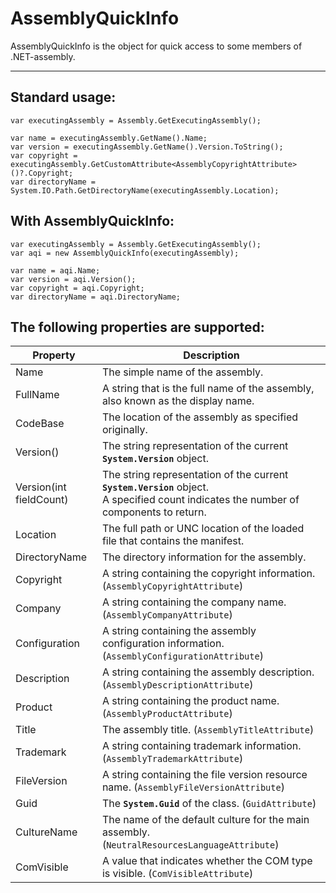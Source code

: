 # AssemblyQuickInfo
AssemblyQuickInfo is the object for quick access to some members of .NET-assembly.

---

## Standard usage:

```CSharp
var executingAssembly = Assembly.GetExecutingAssembly();

var name = executingAssembly.GetName().Name;
var version = executingAssembly.GetName().Version.ToString();
var copyright = executingAssembly.GetCustomAttribute<AssemblyCopyrightAttribute>()?.Copyright;
var directoryName = System.IO.Path.GetDirectoryName(executingAssembly.Location);
```

## With AssemblyQuickInfo:

```CSharp
var executingAssembly = Assembly.GetExecutingAssembly();
var aqi = new AssemblyQuickInfo(executingAssembly);

var name = aqi.Name;
var version = aqi.Version();
var copyright = aqi.Copyright;
var directoryName = aqi.DirectoryName;
```

## The following properties are supported:
Property      | Description
--------------|----------
Name          | The simple name of the assembly.
FullName      | A string that is the full name of the assembly, also known as the display name.
CodeBase      | The location of the assembly as specified originally.
Version()     | The string representation of the current **`System.Version`** object.
Version(int fieldCount) | The string representation of the current **`System.Version`** object. <br> A specified count indicates the number of components to return.
Location      | The full path or UNC location of the loaded file that contains the manifest.
DirectoryName | The directory information for the assembly.
Copyright     | A string containing the copyright information. (`AssemblyCopyrightAttribute`)
Company       | A string containing the company name. (`AssemblyCompanyAttribute`)
Configuration | A string containing the assembly configuration information. (`AssemblyConfigurationAttribute`)
Description   | A string containing the assembly description. (`AssemblyDescriptionAttribute`)
Product       | A string containing the product name. (`AssemblyProductAttribute`)
Title         | The assembly title. (`AssemblyTitleAttribute`)
Trademark     | A string containing trademark information. (`AssemblyTrademarkAttribute`)
FileVersion   | A string containing the file version resource name. (`AssemblyFileVersionAttribute`)
Guid          | The **`System.Guid`** of the class. (`GuidAttribute`)
CultureName   | The name of the default culture for the main assembly. (`NeutralResourcesLanguageAttribute`)
ComVisible    | A value that indicates whether the COM type is visible. (`ComVisibleAttribute`)